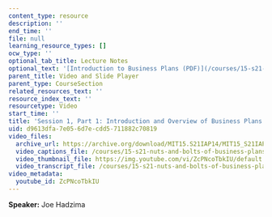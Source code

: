 ```yaml
---
content_type: resource
description: ''
end_time: ''
file: null
learning_resource_types: []
ocw_type: ''
optional_tab_title: Lecture Notes
optional_text: '[Introduction to Business Plans (PDF)](/courses/15-s21-nuts-and-bolts-of-business-plans-january-iap-2014/resources/mit15_s21iap14_session1-1)'
parent_title: Video and Slide Player
parent_type: CourseSection
related_resources_text: ''
resource_index_text: ''
resourcetype: Video
start_time: ''
title: 'Session 1, Part 1: Introduction and Overview of Business Plans'
uid: d9613dfa-7e05-6d7e-cdd5-711882c70819
video_files:
  archive_url: https://archive.org/download/MIT15.S21IAP14/MIT15_S21IAP14_S1P1_300k.mp4
  video_captions_file: /courses/15-s21-nuts-and-bolts-of-business-plans-january-iap-2014/6274a259f46954c4b7252cf3b4ada378_ZcPNcoTbkIU.vtt
  video_thumbnail_file: https://img.youtube.com/vi/ZcPNcoTbkIU/default.jpg
  video_transcript_file: /courses/15-s21-nuts-and-bolts-of-business-plans-january-iap-2014/9ed1d0b45b4eb7e1a6b5cc45b8a5946b_ZcPNcoTbkIU.pdf
video_metadata:
  youtube_id: ZcPNcoTbkIU
---
```


**Speaker:** Joe Hadzima



